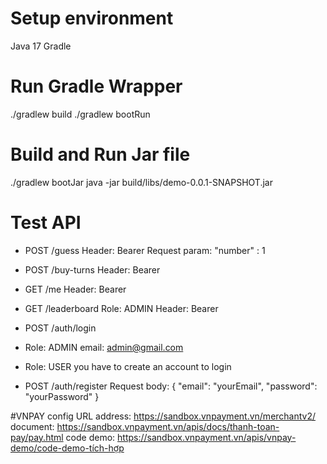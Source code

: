 # Setup environment
Java 17
Gradle

# Run Gradle Wrapper
./gradlew build
./gradlew bootRun

# Build and Run Jar file
./gradlew bootJar
java -jar build/libs/demo-0.0.1-SNAPSHOT.jar

# Test API
* POST /guess
Header: Bearer <token>
Request param: "number" : 1

* POST /buy-turns
Header: Bearer <token>
* GET /me
Header: Bearer <token>
* GET /leaderboard
Role: ADMIN
Header: Bearer <token>

* POST /auth/login 
* Role: ADMIN
email: admin@gmail.com
* Role: USER
you have to create an account to login

* POST /auth/register
Request body:
{
	"email": "yourEmail",
	"password": "yourPassword"
}

#VNPAY config
URL address: https://sandbox.vnpayment.vn/merchantv2/
document:  https://sandbox.vnpayment.vn/apis/docs/thanh-toan-pay/pay.html
code demo: https://sandbox.vnpayment.vn/apis/vnpay-demo/code-demo-tích-hợp